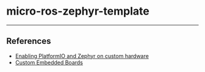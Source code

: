 # micro-ros-zephyr-template

---

## References

- [Enabling PlatformIO and Zephyr on custom hardware](https://www.zephyrproject.org/enabling-platformio-and-zephyr-on-custom-hardware/)
- [Custom Embedded Boards](https://docs.platformio.org/en/latest/platforms/creating_board.html)
